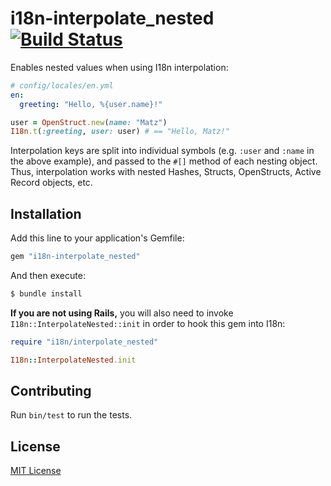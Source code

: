 # i18n-interpolate_nested [![Build Status](https://travis-ci.org/jonathanhefner/i18n-interpolate_nested.svg?branch=master)](https://travis-ci.org/jonathanhefner/i18n-interpolate_nested)

Enables nested values when using I18n interpolation:

```yaml
# config/locales/en.yml
en:
  greeting: "Hello, %{user.name}!"
```

```ruby
user = OpenStruct.new(name: "Matz")
I18n.t(:greeting, user: user) # == "Hello, Matz!"
```

Interpolation keys are split into individual symbols (e.g. `:user`
and `:name` in the above example), and passed to the `#[]` method of
each nesting object.  Thus, interpolation works with nested Hashes,
Structs, OpenStructs, Active Record objects, etc.


## Installation

Add this line to your application's Gemfile:

```ruby
gem "i18n-interpolate_nested"
```

And then execute:

```bash
$ bundle install
```

**If you are not using Rails,** you will also need to invoke
`I18n::InterpolateNested::init` in order to hook this gem into I18n:

```ruby
require "i18n/interpolate_nested"

I18n::InterpolateNested.init
```


## Contributing

Run `bin/test` to run the tests.


## License

[MIT License](MIT-LICENSE)
